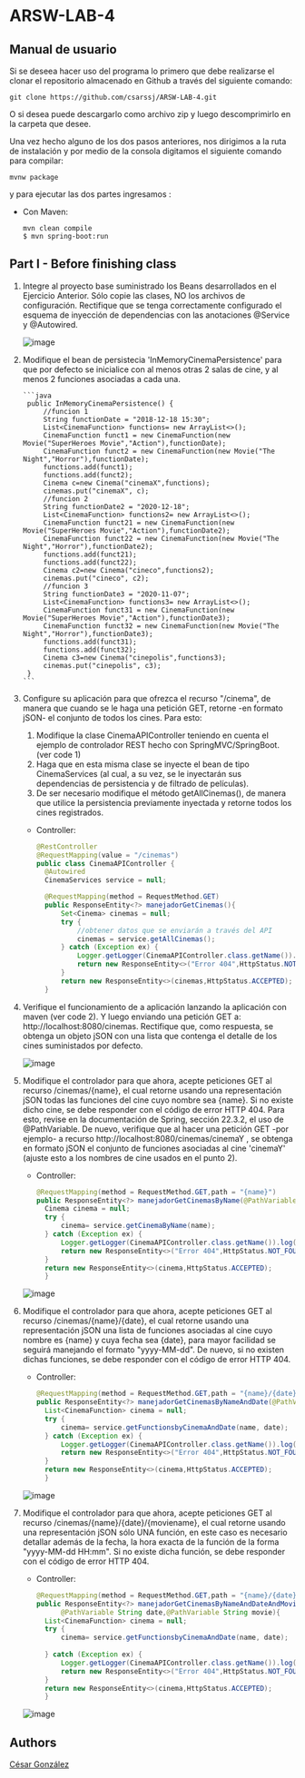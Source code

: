 # ARSW-LAB-4

## Manual de usuario

Si se deseea hacer uso del programa lo primero que debe realizarse el clonar el repositorio almacenado en Github a través del siguiente comando:

```
git clone https://github.com/csarssj/ARSW-LAB-4.git

```
O si desea puede descargarlo como archivo zip y luego descomprimirlo en la carpeta que desee.

Una vez hecho alguno de los dos pasos anteriores, nos dirigimos a la ruta de instalación y por medio de la consola digitamos el siguiente comando para compilar:

```
mvnw package
```
y para ejecutar las dos partes ingresamos :
 
 * Con Maven:
 	```
	mvn clean compile
	$ mvn spring-boot:run
	```
## Part I - Before finishing class

1. Integre al proyecto base suministrado los Beans desarrollados en el Ejercicio Anterior. Sólo copie las clases, NO los archivos de configuración. Rectifique que se tenga correctamente configurado el esquema de inyección de dependencias con las anotaciones @Service y @Autowired.
	
	![image](https://github.com/csarssj/ARSW-LAB-4/blob/master/img/1.png)
	
2. Modifique el bean de persistecia 'InMemoryCinemaPersistence' para que por defecto se inicialice con al menos otras 2 salas de cine, y al menos 2 funciones asociadas a cada una.
	
	   ```java
		public InMemoryCinemaPersistence() {
			//funcion 1
			String functionDate = "2018-12-18 15:30";
			List<CinemaFunction> functions= new ArrayList<>();
			CinemaFunction funct1 = new CinemaFunction(new Movie("SuperHeroes Movie","Action"),functionDate);
			CinemaFunction funct2 = new CinemaFunction(new Movie("The Night","Horror"),functionDate);
			functions.add(funct1);
			functions.add(funct2);
			Cinema c=new Cinema("cinemaX",functions);
			cinemas.put("cinemaX", c);
			//funcion 2
			String functionDate2 = "2020-12-18";
			List<CinemaFunction> functions2= new ArrayList<>();
			CinemaFunction funct21 = new CinemaFunction(new Movie("SuperHeroes Movie","Action"),functionDate2);
			CinemaFunction funct22 = new CinemaFunction(new Movie("The Night","Horror"),functionDate2);
			functions.add(funct21);
			functions.add(funct22);
			Cinema c2=new Cinema("cineco",functions2);
			cinemas.put("cineco", c2);
			//funcion 3
			String functionDate3 = "2020-11-07";
			List<CinemaFunction> functions3= new ArrayList<>();
			CinemaFunction funct31 = new CinemaFunction(new Movie("SuperHeroes Movie","Action"),functionDate3);
			CinemaFunction funct32 = new CinemaFunction(new Movie("The Night","Horror"),functionDate3);
			functions.add(funct31);
			functions.add(funct32);
			Cinema c3=new Cinema("cinepolis",functions3);
			cinemas.put("cinepolis", c3);
		}    
	   ```

3. Configure su aplicación para que ofrezca el recurso "/cinema", de manera que cuando se le haga una petición GET, retorne -en formato jSON- el conjunto de todos los cines. Para esto:
	1. Modifique la clase CinemaAPIController teniendo en cuenta el ejemplo de controlador REST hecho con SpringMVC/SpringBoot. (ver code 1)
	2. Haga que en esta misma clase se inyecte el bean de tipo CinemaServices (al cual, a su vez, se le inyectarán sus dependencias de persistencia y de filtrado de películas).	
	3. De ser necesario modifique el método getAllCinemas(), de manera que utilice la persistencia previamente inyectada y retorne todos los cines registrados.
	
	- Controller: 
	  
	  ```java
	  @RestController
	  @RequestMapping(value = "/cinemas")
	  public class CinemaAPIController {
		@Autowired
		CinemaServices service = null;

		@RequestMapping(method = RequestMethod.GET)
		public ResponseEntity<?> manejadorGetCinemas(){
			Set<Cinema> cinemas = null;
			try {
				//obtener datos que se enviarán a través del API
				cinemas = service.getAllCinemas();
			} catch (Exception ex) {
				Logger.getLogger(CinemaAPIController.class.getName()).log(Level.SEVERE, null, ex);
				return new ResponseEntity<>("Error 404",HttpStatus.NOT_FOUND);
			} 
			return new ResponseEntity<>(cinemas,HttpStatus.ACCEPTED);
		}		
	  ```
4. Verifique el funcionamiento de a aplicación lanzando la aplicación con maven (ver code 2). Y luego enviando una petición GET a:  http://localhost:8080/cinemas. Rectifique que, como respuesta, se obtenga un objeto jSON con una lista que contenga el detalle de los cines suministados por defecto. 	

	![image](https://github.com/csarssj/ARSW-LAB-4/blob/master/img/2.png)
	
5. Modifique el controlador para que ahora, acepte peticiones GET al recurso /cinemas/{name}, el cual retorne usando una representación jSON todas las funciones del cine cuyo nombre sea {name}. Si no existe dicho cine, se debe responder con el código de error HTTP 404. Para esto, revise en la documentación de Spring, sección 22.3.2, el uso de @PathVariable. De nuevo, verifique que al hacer una petición GET -por ejemplo- a recurso http://localhost:8080/cinemas/cinemaY , se obtenga en formato jSON el conjunto de funciones asociadas al cine 'cinemaY' (ajuste esto a los nombres de cine usados en el punto 2).
	- Controller: 
	  
	  ```java
	  @RequestMapping(method = RequestMethod.GET,path = "{name}")
	  public ResponseEntity<?> manejadorGetCinemasByName(@PathVariable String name ){
		Cinema cinema = null;
	    try {
	    	cinema= service.getCinemaByName(name);
	    } catch (Exception ex) {
	        Logger.getLogger(CinemaAPIController.class.getName()).log(Level.SEVERE, null, ex);
	        return new ResponseEntity<>("Error 404",HttpStatus.NOT_FOUND);
	    } 
        return new ResponseEntity<>(cinema,HttpStatus.ACCEPTED);
		}		
	  ```
	![image](https://github.com/csarssj/ARSW-LAB-4/blob/master/img/3.png)

6. Modifique el controlador para que ahora, acepte peticiones GET al recurso /cinemas/{name}/{date}, el cual retorne usando una representación jSON una lista de funciones asociadas al cine cuyo nombre es {name} y cuya fecha sea {date}, para mayor facilidad se seguirá manejando el formato "yyyy-MM-dd". De nuevo, si no existen dichas funciones, se debe responder con el código de error HTTP 404. 
	- Controller: 
	  
	  ```java
	  @RequestMapping(method = RequestMethod.GET,path = "{name}/{date}")
	  public ResponseEntity<?> manejadorGetCinemasByNameAndDate(@PathVariable String name,@PathVariable String date){
		List<CinemaFunction> cinema = null;
	    try {
	    	cinema= service.getFunctionsbyCinemaAndDate(name, date);
	    } catch (Exception ex) {
	        Logger.getLogger(CinemaAPIController.class.getName()).log(Level.SEVERE, null, ex);
	        return new ResponseEntity<>("Error 404",HttpStatus.NOT_FOUND);
	    } 
        return new ResponseEntity<>(cinema,HttpStatus.ACCEPTED);
		}		
	  ```

	![image](https://github.com/csarssj/ARSW-LAB-4/blob/master/img/4.png)

7. Modifique el controlador para que ahora, acepte peticiones GET al recurso /cinemas/{name}/{date}/{moviename}, el cual retorne usando una representación jSON sólo UNA función, en este caso es necesario detallar además de la fecha, la hora exacta de la función de la forma "yyyy-MM-dd HH:mm". Si no existe dicha función, se debe responder con el código de error HTTP 404.
	- Controller: 
	  
	  ```java
	  @RequestMapping(method = RequestMethod.GET,path = "{name}/{date}/{movie}")
	  public ResponseEntity<?> manejadorGetCinemasByNameAndDateAndMovie(@PathVariable String name,
			@PathVariable String date,@PathVariable String movie){
		List<CinemaFunction> cinema = null;
	    try {
	    	cinema= service.getFunctionsbyCinemaAndDate(name, date);
	    	
	    } catch (Exception ex) {
	        Logger.getLogger(CinemaAPIController.class.getName()).log(Level.SEVERE, null, ex);
	        return new ResponseEntity<>("Error 404",HttpStatus.NOT_FOUND);
	    } 
        return new ResponseEntity<>(cinema,HttpStatus.ACCEPTED);
		}		
	  ```
	
	![image](https://github.com/csarssj/ARSW-LAB-4/blob/master/img/5.png)
	
## Authors

[César González](https://github.com/csarssj) 

